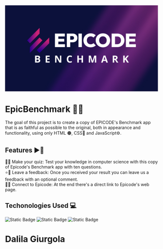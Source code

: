 <p align="center">
    <img src="https://github.com/dalilagiu98/EpicBenchmark/blob/fixes/assets/BENCHMARK.png?raw=true">
</p>

# EpicBenchmark 🚀✅

The goal of this project is to create a copy of EPICODE's Benchmark app that is as faithful as possible to the original, both in appearance and functionality, using only HTML 🟠, CSS🎨 and JavaScript⚙️.

## Features ▶️📱

🧠👀 Make your quiz: Test your knowledge in computer science with this copy of Epicode's Benchmark app with ten questions. <br/>
⭐️💬 Leave a feedback: Once you received your result you can leave us a feedback with an optional comment. <br/>
🔗🚀 Connect to Epicode: At the end there's a direct link to Epicode's web page. <br/>

## Techonologies Used 💻

![Static Badge](https://img.shields.io/badge/HTML-darkorange?logo=html5)
![Static Badge](https://img.shields.io/badge/CSS-darkblue?logo=css3)
![Static Badge](https://img.shields.io/badge/JavaScript-yellow?logo=javascript)

# Dalila Giurgola
